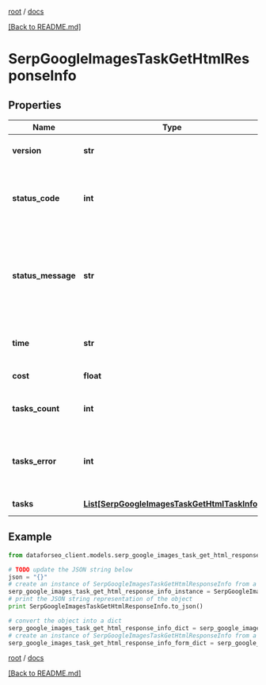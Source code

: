 [root](./../ "root") / [docs](./ "docs")

[[Back to README.md]](./../README.md "[Back to README.md]")

# SerpGoogleImagesTaskGetHtmlResponseInfo

## Properties

Name | Type | Description | Notes
------------ | ------------- | ------------- | -------------
**version** | **str** | the current version of the API | [optional]
**status_code** | **int** | general status code you can find the full list of the response codes here | [optional]
**status_message** | **str** | general informational message you can find the full list of general informational messages here | [optional]
**time** | **str** | total execution time, seconds | [optional]
**cost** | **float** | total tasks cost, USD | [optional]
**tasks_count** | **int** | the number of tasks in the tasks array | [optional]
**tasks_error** | **int** | the number of tasks in the tasks array returned with an error | [optional]
**tasks** | [**List[SerpGoogleImagesTaskGetHtmlTaskInfo]**](SerpGoogleImagesTaskGetHtmlTaskInfo.md) | array of tasks | [optional]

## Example

```python
from dataforseo_client.models.serp_google_images_task_get_html_response_info import SerpGoogleImagesTaskGetHtmlResponseInfo

# TODO update the JSON string below
json = "{}"
# create an instance of SerpGoogleImagesTaskGetHtmlResponseInfo from a JSON string
serp_google_images_task_get_html_response_info_instance = SerpGoogleImagesTaskGetHtmlResponseInfo.from_json(json)
# print the JSON string representation of the object
print SerpGoogleImagesTaskGetHtmlResponseInfo.to_json()

# convert the object into a dict
serp_google_images_task_get_html_response_info_dict = serp_google_images_task_get_html_response_info_instance.to_dict()
# create an instance of SerpGoogleImagesTaskGetHtmlResponseInfo from a dict
serp_google_images_task_get_html_response_info_form_dict = serp_google_images_task_get_html_response_info.from_dict(serp_google_images_task_get_html_response_info_dict)
```

  

[root](./../ "root") / [docs](./ "docs")

[[Back to README.md]](./../README.md "[Back to README.md]")